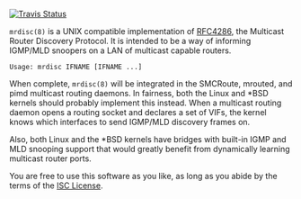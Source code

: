 [![Travis Status][]][Travis]

`mrdisc(8)` is a UNIX compatible implementation of [RFC4286][], the
Multicast Router Discovery Protocol.  It is intended to be a way of
informing IGMP/MLD snoopers on a LAN of multicast capable routers.

    Usage: mrdisc IFNAME [IFNAME ...]

When complete, `mrdisc(8)` will be integrated in the SMCRoute, mrouted,
and pimd multicast routing daemons.  In fairness, both the Linux and
*BSD kernels should probably implement this instead.  When a multicast
routing daemon opens a routing socket and declares a set of VIFs, the
kernel knows which interfaces to send IGMP/MLD discovery frames on.

Also, both Linux and the *BSD kernels have bridges with built-in IGMP
and MLD snooping support that would greatly benefit from dynamically
learning multicast router ports.

You are free to use this software as you like, as long as you abide by
the terms of the [ISC License][License].

[RFC4286]:       https://tools.ietf.org/html/rfc4286
[License]:       https://en.wikipedia.org/wiki/ISC_license
[Travis]:        https://travis-ci.org/troglobit/netcalc
[Travis Status]: https://travis-ci.org/troglobit/netcalc.png?branch=master
